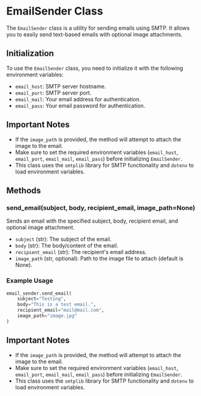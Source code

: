 # EmailSender Class

The `EmailSender` class is a utility for sending emails using SMTP. It allows you to easily send text-based emails with optional image attachments.

## Initialization

To use the `EmailSender` class, you need to initialize it with the following environment variables:

- `email_host`: SMTP server hostname.
- `email_port`: SMTP server port.
- `email_mail`: Your email address for authentication.
- `email_pass`: Your email password for authentication.

## Important Notes

- If the `image_path` is provided, the method will attempt to attach the image to the email.
- Make sure to set the required environment variables (`email_host`, `email_port`, `email_mail`, `email_pass`) before initializing `EmailSender`.
- This class uses the `smtplib` library for SMTP functionality and `dotenv` to load environment variables.

## Methods

### send_email(subject, body, recipient_email, image_path=None)

Sends an email with the specified subject, body, recipient email, and optional image attachment.

- `subject` (str): The subject of the email.
- `body` (str): The body/content of the email.
- `recipient_email` (str): The recipient's email address.
- `image_path` (str, optional): Path to the image file to attach (default is None).

### Example Usage

```python
email_sender.send_email(
    subject="Testing",
    body="This is a test email.",
    recipient_email="mail@mail.com",
    image_path="image.jpg"
)
```
## Important Notes

- If the `image_path` is provided, the method will attempt to attach the image to the email.
- Make sure to set the required environment variables (`email_host`, `email_port`, `email_mail`, `email_pass`) before initializing `EmailSender`.
- This class uses the `smtplib` library for SMTP functionality and `dotenv` to load environment variables.
